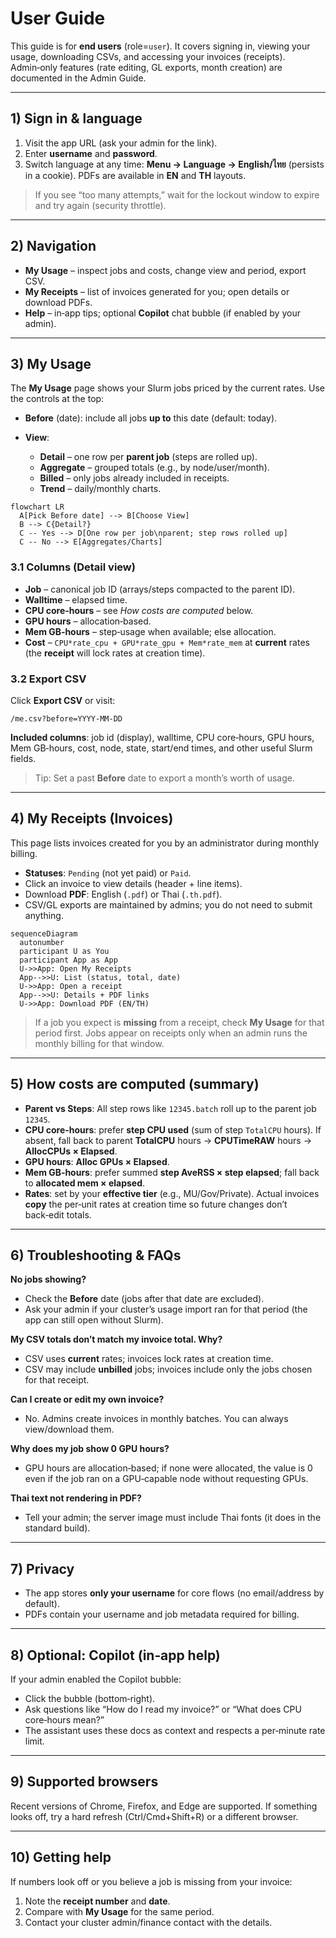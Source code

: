 # User Guide

This guide is for **end users** (role=`user`). It covers signing in, viewing your usage, downloading CSVs, and accessing your invoices (receipts). Admin‑only features (rate editing, GL exports, month creation) are documented in the Admin Guide.

---

## 1) Sign in & language

1. Visit the app URL (ask your admin for the link).
2. Enter **username** and **password**.
3. Switch language at any time: **Menu → Language → English/ไทย** (persists in a cookie).
   PDFs are available in **EN** and **TH** layouts.

> If you see “too many attempts,” wait for the lockout window to expire and try again (security throttle).

---

## 2) Navigation

- **My Usage** – inspect jobs and costs, change view and period, export CSV.
- **My Receipts** – list of invoices generated for you; open details or download PDFs.
- **Help** – in‑app tips; optional **Copilot** chat bubble (if enabled by your admin).

---

## 3) My Usage

The **My Usage** page shows your Slurm jobs priced by the current rates. Use the controls at the top:

- **Before** (date): include all jobs **up to** this date (default: today).
- **View**:

  - **Detail** – one row per **parent job** (steps are rolled up).
  - **Aggregate** – grouped totals (e.g., by node/user/month).
  - **Billed** – only jobs already included in receipts.
  - **Trend** – daily/monthly charts.

```mermaid
flowchart LR
  A[Pick Before date] --> B[Choose View]
  B --> C{Detail?}
  C -- Yes --> D[One row per job\nparent; step rows rolled up]
  C -- No --> E[Aggregates/Charts]
```

### 3.1 Columns (Detail view)

- **Job** – canonical job ID (arrays/steps compacted to the parent ID).
- **Walltime** – elapsed time.
- **CPU core‑hours** – see _How costs are computed_ below.
- **GPU hours** – allocation‑based.
- **Mem GB‑hours** – step‑usage when available; else allocation.
- **Cost** – `CPU*rate_cpu + GPU*rate_gpu + Mem*rate_mem` at **current** rates (the **receipt** will lock rates at creation time).

### 3.2 Export CSV

Click **Export CSV** or visit:

```
/me.csv?before=YYYY-MM-DD
```

**Included columns**: job id (display), walltime, CPU core‑hours, GPU hours, Mem GB‑hours, cost, node, state, start/end times, and other useful Slurm fields.

> Tip: Set a past **Before** date to export a month’s worth of usage.

---

## 4) My Receipts (Invoices)

This page lists invoices created for you by an administrator during monthly billing.

- **Statuses**: `Pending` (not yet paid) or `Paid`.
- Click an invoice to view details (header + line items).
- Download **PDF**: English (`.pdf`) or Thai (`.th.pdf`).
- CSV/GL exports are maintained by admins; you do not need to submit anything.

```mermaid
sequenceDiagram
  autonumber
  participant U as You
  participant App as App
  U->>App: Open My Receipts
  App-->>U: List (status, total, date)
  U->>App: Open a receipt
  App-->>U: Details + PDF links
  U->>App: Download PDF (EN/TH)
```

> If a job you expect is **missing** from a receipt, check **My Usage** for that period first. Jobs appear on receipts only when an admin runs the monthly billing for that window.

---

## 5) How costs are computed (summary)

- **Parent vs Steps**: All step rows like `12345.batch` roll up to the parent job `12345`.
- **CPU core‑hours**: prefer **step CPU used** (sum of step `TotalCPU` hours). If absent, fall back to parent **TotalCPU** hours → **CPUTimeRAW** hours → **AllocCPUs × Elapsed**.
- **GPU hours**: **Alloc GPUs × Elapsed**.
- **Mem GB‑hours**: prefer summed **step AveRSS × step elapsed**; fall back to **allocated mem × elapsed**.
- **Rates**: set by your **effective tier** (e.g., MU/Gov/Private). Actual invoices **copy** the per‑unit rates at creation time so future changes don’t back‑edit totals.

---

## 6) Troubleshooting & FAQs

**No jobs showing?**

- Check the **Before** date (jobs after that date are excluded).
- Ask your admin if your cluster’s usage import ran for that period (the app can still open without Slurm).

**My CSV totals don’t match my invoice total. Why?**

- CSV uses **current** rates; invoices lock rates at creation time.
- CSV may include **unbilled** jobs; invoices include only the jobs chosen for that receipt.

**Can I create or edit my own invoice?**

- No. Admins create invoices in monthly batches. You can always view/download them.

**Why does my job show 0 GPU hours?**

- GPU hours are allocation‑based; if none were allocated, the value is 0 even if the job ran on a GPU‑capable node without requesting GPUs.

**Thai text not rendering in PDF?**

- Tell your admin; the server image must include Thai fonts (it does in the standard build).

---

## 7) Privacy

- The app stores **only your username** for core flows (no email/address by default).
- PDFs contain your username and job metadata required for billing.

---

## 8) Optional: Copilot (in‑app help)

If your admin enabled the Copilot bubble:

- Click the bubble (bottom‑right).
- Ask questions like “How do I read my invoice?” or “What does CPU core‑hours mean?”
- The assistant uses these docs as context and respects a per‑minute rate limit.

---

## 9) Supported browsers

Recent versions of Chrome, Firefox, and Edge are supported. If something looks off, try a hard refresh (Ctrl/Cmd+Shift+R) or a different browser.

---

## 10) Getting help

If numbers look off or you believe a job is missing from your invoice:

1. Note the **receipt number** and **date**.
2. Compare with **My Usage** for the same period.
3. Contact your cluster admin/finance contact with the details.
